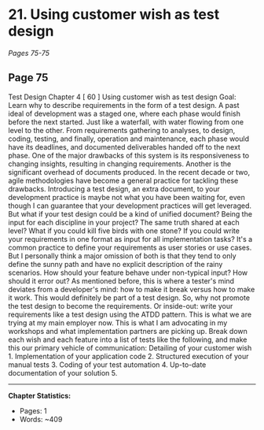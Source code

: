 # 21. Using customer wish as test design
*Pages 75-75*
## Page 75
Test Design Chapter 4 [ 60 ] Using customer wish as test design Goal: Learn why to describe requirements in the form of a test design. A past ideal of development was a staged one, where each phase would finish before the next started.
Just like a waterfall, with water flowing from one level to the other. From requirements gathering to analyses, to design, coding, testing, and finally, operation and maintenance, each phase would have its deadlines, and documented deliverables handed off to the next phase.
One of the major drawbacks of this system is its responsiveness to changing insights, resulting in changing requirements. Another is the significant overhead of documents produced. In the recent decade or two, agile methodologies have become a general practice for tackling these drawbacks.
Introducing a test design, an extra document, to your development practice is maybe not what you have been waiting for, even though I can guarantee that your development practices will get leveraged. But what if your test design could be a kind of unified document? Being the input for each discipline in your project? The same truth shared at each level? What if you could kill five birds with one stone? If you could write your requirements in one format as input for all implementation tasks? It's a common practice to define your requirements as user stories or use cases.
But I personally think a major omission of both is that they tend to only define the sunny path and have no explicit description of the rainy scenarios. How should your feature behave under non-typical input? How should it error out? As mentioned before, this is where a tester's mind deviates from a developer's mind: how to make it break versus how to make it work.
This would definitely be part of a test design. So, why not promote the test design to become the requirements. Or inside-out: write your requirements like a test design using the ATDD pattern. This is what we are trying at my main employer now.
This is what I am advocating in my workshops and what implementation partners are picking up. Break down each wish and each feature into a list of tests like the following, and make this our primary vehicle of communication: Detailing of your customer wish 1.
Implementation of your application code 2. Structured execution of your manual tests 3. Coding of your test automation 4. Up-to-date documentation of your solution 5. 

---
**Chapter Statistics:**
- Pages: 1
- Words: ~409
